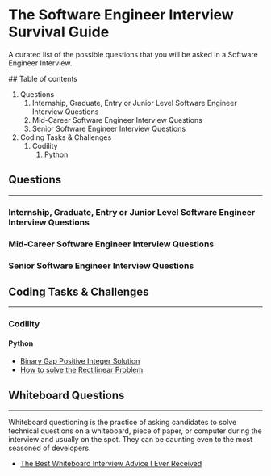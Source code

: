 # The Software Engineer Interview Survival Guide

A curated list of the possible questions that you will be asked in a Software Engineer Interview. 

## Table of contents

1. Questions
    1. Internship, Graduate, Entry or Junior Level Software Engineer Interview Questions
    2. Mid-Career Software Engineer Interview Questions
    3. Senior Software Engineer Interview Questions
2. Coding Tasks & Challenges
    1. Codility
        1. Python


## Questions
---
### Internship, Graduate, Entry or Junior Level Software Engineer Interview Questions

### Mid-Career Software Engineer Interview Questions

### Senior Software Engineer Interview Questions

## Coding Tasks & Challenges
---
### Codility

#### Python

+ [Binary Gap Positive Integer Solution](https://markpetherbridge.co.uk/blog/codility-binary-gap-positive-integer-solution/)
+ [How to solve the Rectilinear Problem](https://github.com/vuamitom/Code-Exercises/blob/master/rakuten/rectilinear.py)

## Whiteboard Questions
---
Whiteboard questioning is the practice of asking candidates to solve technical questions on a whiteboard, piece of paper, or computer during the interview and usually on the spot. They can be daunting even to the most seasoned of developers.

+ [The Best Whiteboard Interview Advice I Ever Received](https://github.com/vuamitom/Code-Exercises/blob/master/rakuten/rectilinear.py)
